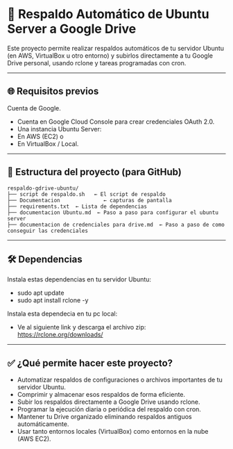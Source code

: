# 💾 Respaldo Automático de Ubuntu Server a Google Drive

Este proyecto permite realizar respaldos automáticos de tu servidor Ubuntu (en AWS, VirtualBox u otro entorno) y subirlos directamente a tu Google Drive personal, usando rclone y tareas programadas con cron.

----------------------------------------------------
🌐 Requisitos previos
----------------------------------------------------

Cuenta de Google.
- Cuenta en Google Cloud Console para crear credenciales OAuth 2.0.
- Una instancia Ubuntu Server:
- En AWS (EC2) o
- En VirtualBox / Local.


----------------------------------------------------
📂 Estructura del proyecto (para GitHub)
----------------------------------------------------

```text
respaldo-gdrive-ubuntu/
├── script de respaldo.sh   ← El script de respaldo
├── Documentacion              ← capturas de pantalla
├── requirements.txt  ← Lista de dependencias
├── documentacion Ubuntu.md  ← Paso a paso para configurar el ubuntu server
├── documentacion de credenciales para drive.md  ← Paso a paso de como conseguir las credenciales

```

----------------------------------------------------
🛠️ Dependencias
----------------------------------------------------

Instala estas dependencias en tu servidor Ubuntu:
- sudo apt update
- sudo apt install rclone -y

Instala esta dependecia en tu pc local:
- Ve al siguiente link y descarga el archivo zip: https://rclone.org/downloads/

----------------------------------------------------
✅ ¿Qué permite hacer este proyecto?
----------------------------------------------------

- Automatizar respaldos de configuraciones o archivos importantes de tu servidor Ubuntu.
- Comprimir y almacenar esos respaldos de forma eficiente.
- Subir los respaldos directamente a Google Drive usando rclone.
- Programar la ejecución diaria o periódica del respaldo con cron.
- Mantener tu Drive organizado eliminando respaldos antiguos automáticamente.
- Usar tanto entornos locales (VirtualBox) como entornos en la nube (AWS EC2).
